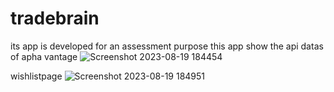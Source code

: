 # tradebrain
its app is developed for an assessment purpose this app show the api datas of apha vantage 
![Screenshot 2023-08-19 184454](https://github.com/Ishaqsah/tradebrain/assets/139967174/d8b74bda-5bab-4f8e-9e5a-20209927df3c)


wishlistpage
![Screenshot 2023-08-19 184951](https://github.com/Ishaqsah/tradebrain/assets/139967174/c2823a85-39ad-4745-8299-2bca431b8392)
